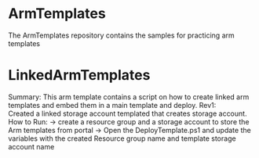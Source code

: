 # ArmTemplates
The ArmTemplates repository contains the samples for practicing arm templates
# LinkedArmTemplates
  Summary:
     This arm template contains a script on how to create linked arm templates and embed them in a main template and deploy.
  Rev1:     
     Created a linked storage account templated that creates storage account.
    How to Run:
     -> create a resource group and a storage account to store the Arm templates from portal
     -> Open the DeployTemplate.ps1 and update the variables with the created Resource group name and template storage account name